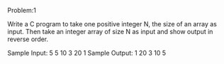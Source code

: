 Problem:1

Write a C program to take one positive integer N, the size of an array as input. Then take an integer array of size
N as input and show output in reverse order.

Sample Input: 
5
5 10 3 20 1
Sample Output:
1 20 3 10 5
